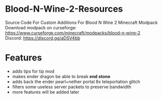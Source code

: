 # Blood-N-Wine-2-Resources
Source Code For Custom Additions For Blood N Wine 2 Minecraft Modpack 
<br>
Download modpack on curseforge: https://www.curseforge.com/minecraft/modpacks/blood-n-wine-2
<br>
Discord: https://discord.gg/aDSV4bb
# Features
+ adds tips for tip mod
+ makes ender dragon be able to break **end stone**
+ adds back the ender pearl+nether portal 8x teleportation glitch
+ filters some useless server packets to preserve bandwidth
+ more features will be added later